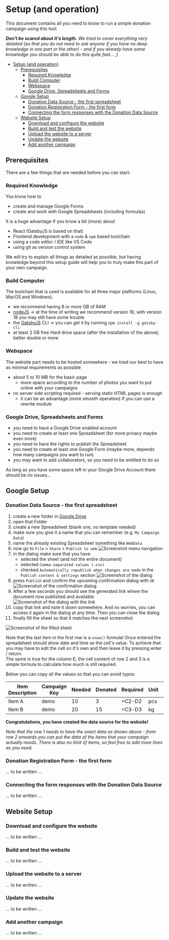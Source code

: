 # Setup (and operation)

This document contains all you need to know to run a simple donation campaign using this tool.

***Don't be scared about it's length.** We tried to cover everything very detailed (so that you do not need to ask anyone if you have no deep knowledge in one part or the other) - and if you already have some knowledge you should be able to do this quite fast... ;)*

- [Setup (and operation)](#setup-and-operation)
  - [Prerequisites](#prerequisites)
    - [Required Knowledge](#required-knowledge)
    - [Build Computer](#build-computer)
    - [Webspace](#webspace)
    - [Google Drive, Spreadsheets and Forms](#google-drive-spreadsheets-and-forms)
  - [Google Setup](#google-setup)
    - [Donation Data Source - the first spreadsheet](#donation-data-source---the-first-spreadsheet)
    - [Donation Registration Form - the first form](#donation-registration-form---the-first-form)
    - [Connecting the form responses with the Donation Data Source](#connecting-the-form-responses-with-the-donation-data-source)
  - [Website Setup](#website-setup)
    - [Download and configure the website](#download-and-configure-the-website)
    - [Build and test the website](#build-and-test-the-website)
    - [Upload the website to a server](#upload-the-website-to-a-server)
    - [Update the website](#update-the-website)
    - [Add another campaign](#add-another-campaign)

## Prerequisites

There are a few things that are needed before you can start:

### Required Knowledge

You know how to

- create and manage Google Forms
- create and work with Google Spreadsheets (including formulas)

It is a huge advantage if you know a bit (more) about

- React (GatsbyJS is based on that)
- Frontend development with a `node` & `npm` based toolchain
- using a code editor / IDE like VS Code
- using git as version control system

We will try to explain all things as detailed as possible, but having knowledge beyond this setup guide will help you to truly make this part of your own campaign.

### Build Computer

The toolchain that is used is available for all three major platforms (Linux, MacOS and Windows).

- we recommend having 8 or more GB of RAM
- [nodeJS](https://nodejs.org/en/) -> at the time of writing we recommend version 16; with version 18 you may still have some trouble
- the [GatsbyJS](https://www.gatsbyjs.com/docs/) CLI -> you can get it by running `npm install -g gatsby-cli`
- at least 2 GB free Hard drive space (after the installation of the above); better double or more

### Webspace

The website part needs to be hosted somewhere - we tried our best to have as minimal requirements as possible

- about 5 to 10 MB for the basic page
  - more space according to the number of photos you want to put online with your campaigns
- no server side scripting required - serving static HTML pages is enough
  - it can be an advantage (more smooth operation) if you can use a rewrite module

### Google Drive, Spreadsheets and Forms

- you need to have a Google Drive enabled account
- you need to create at least one Spreadsheet (for more privacy maybe even more)
- you need to have the rights to publish the Spreadsheet
- you need to create at least one Google Form (maybe more, depends how many campaigns you want to run)
- you may want to add collaborators, so you need to be entitled to do so

As long as you have some space left in your Google Drive Account there should be no issues...

## Google Setup

### Donation Data Source - the first spreadsheet

1. create a new folder in [Google Drive](https://drive.google.com/)
1. open that Folder
1. create a new Spreadsheet (blank one, no template needed)
1. make sure you give it a name that you can remember (e.g. `My Campaign Data`)
1. name the already existing Spreadsheet something like `WebData`
1. now go to `File` > `Share` > `Publish to web` ![Screenshot menu navigation](images/publish_to_web.png)
1. in the dialog make sure that you have
   - selected the sheet (and not the entire document)
   - selected `Comma-separated values (.csv)`
   - checked `Automatically republish when changes are made` in the `Publish content & settings` section ![Screenshot of the dialog](images/publish_to_web_dialog.png)
1. press `Publish` and confirm the upcoming confirmation dialog with `OK` ![Screenshot of the confirmation dialog](images/publish_to_web_confirm.png)
1. After a few seconds you should see the generated link where the document now published and available ![Screenshot of the dialog with the link](images/publish_to_web_final_link.png)
1. copy that link and note it down somewhere. And no worries, you can access it again in the dialog at any time. Then you can close the dialog.
1. finally fill the sheet so that it matches the next screenshot:

![Screenshot of the filled sheet](images/dummy_overview_spreasdsheet.png)

Note that the last item in the first row is a `=now()` formula! Once entered the spreadsheet should show date and time as the cell's value. To achieve that you may have to edit the cell on it's own and then leave it by pressing enter / return.  
The same is true for the column E; the cell content of row 2 and 3 is a simple formula to calculate how much is still required.

Below you can copy all the values so that you can avoid typos:

|Item Description|Campaign Key|Needed|Donated|Required|Unit|=now()|
|-|-|-|-|-|-|-|
|Item A|demo|10|3|=C2-D2|pcs| |
|Item B|demo|20|15|=C3-D3|kg| |

**Congratulations, you have created the data source for the website!**

*Note that the row 1 needs to have the exact data as shown above - from row 2 onwards you can put the data of the items that your campaign actually needs. There is also no limit of items, so feel free to add more lines as you need.*

### Donation Registration Form - the first form

... to be written ...

### Connecting the form responses with the Donation Data Source

... to be written ...

## Website Setup

### Download and configure the website

... to be written ...

### Build and test the website

... to be written ...

### Upload the website to a server

... to be written ...

### Update the website

... to be written ...

### Add another campaign

... to be written ...
